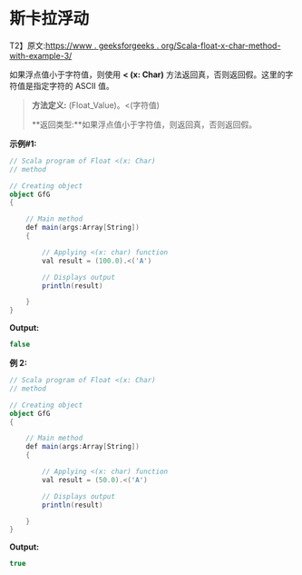 # 斯卡拉浮动

T2】原文:[https://www . geeksforgeeks . org/Scala-float-x-char-method-with-example-3/](https://www.geeksforgeeks.org/scala-float-x-char-method-with-example-3/)

如果浮点值小于字符值，则使用 **< (x: Char)** 方法返回真，否则返回假。这里的字符值是指定字符的 ASCII 值。

> **方法定义:** (Float_Value)。<(字符值)
> 
> **返回类型:**如果浮点值小于字符值，则返回真，否则返回假。

**示例#1:**

```scala
// Scala program of Float <(x: Char)
// method

// Creating object
object GfG
{ 

    // Main method
    def main(args:Array[String])
    {

        // Applying <(x: char) function
        val result = (100.0).<('A')

        // Displays output
        println(result)

    }
} 
```

**Output:**

```scala
false

```

**例 2:**

```scala
// Scala program of Float <(x: Char)
// method

// Creating object
object GfG
{ 

    // Main method
    def main(args:Array[String])
    {

        // Applying <(x: char) function
        val result = (50.0).<('A')

        // Displays output
        println(result)

    }
} 
```

**Output:**

```scala
true

```